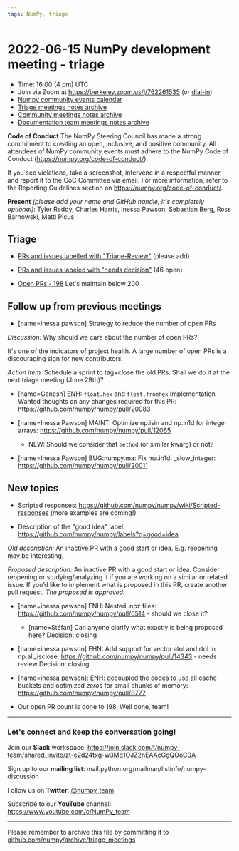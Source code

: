```yaml
---
tags: NumPy, triage
---
```


# 2022-06-15 NumPy development meeting - triage

- Time: 16:00 (4 pm) UTC
- Join via Zoom at https://berkeley.zoom.us/j/762261535 (or [dial-in](https://berkeley.zoom.us/u/aC3ENhycM))
- [Numpy community events calendar](https://scientific-python.org/calendars)
- [Triage meetings notes archive](https://github.com/numpy/archive/tree/master/triage_meetings)
- [Community meetings notes archive](https://github.com/numpy/archive/tree/master/status_meetings)
- [Documentation team meetings notes archive](https://github.com/numpy/archive/tree/main/docs_team_meetings)


**Code of Conduct**
The NumPy Steering Council has made a strong commitment to creating an open, inclusive, and positive community. 
All attendees of NumPy community events must adhere to the NumPy Code of Conduct (https://numpy.org/code-of-conduct/). 

If you see violations, take a screenshot, intervene in a respectful manner, and report it to the CoC Committee via email. For more information, refer to the Reporting Guidelines section on https://numpy.org/code-of-conduct/.

**Present** *(please add your name and GitHub handle, it's completely optional)*: Tyler Reddy, Charles Harris, Inessa Pawson, Sebastian Berg, Ross Barnowski, Matti Picus


## Triage

* [PRs and issues labelled with "Triage-Review"](https://github.com/numpy/numpy/labels/Triage-review) (please add)
* [PRs and issues labeled with "needs decision"](https://github.com/numpy/numpy/labels/54%20-%20Needs%20decision) (46 open)

* [Open PRs - 198](https://github.com/numpy/numpy/pulls) Let's maintain below 200


## Follow up from previous meetings
 * [name=inessa pawson] Strategy to reduce the number of open PRs
 
*Discussion:* Why should we care about the number of open PRs?

It's one of the indicators of project health. A large number of open PRs is a discouraging sign for new contributors.

*Action item:* Schedule a sprint to tag+close the old PRs. 
Shall we do it at the next triage meeting (June 29th)?


* [name=Ganesh] ENH: `float.hex` and `float.fromhex` Implementation
  Wanted thoughts on any changes required for this PR: https://github.com/numpy/numpy/pull/20083

* [name=Inessa Pawson] MAINT: Optimize np.isin and np.in1d for integer arrays: https://github.com/numpy/numpy/pull/12065
  * NEW: Should we consider that `method` (or similar kwarg) or not?

* [name=Inessa Pawson] BUG:numpy.ma: Fix ma.in1d: _slow_integer: https://github.com/numpy/numpy/pull/20011


## New topics

* Scripted responses: https://github.com/numpy/numpy/wiki/Scripted-responses
(more examples are coming!)

* Description of the "good idea" label:
https://github.com/numpy/numpy/labels?q=good+idea

*Old description:* An inactive PR with a good start or idea. E.g. reopening may be interesting.

*Proposed description:* An inactive PR with a good start or idea. Consider reopening or studying/analyzing it if you are working on a similar or related issue. If you’d like to implement what is proposed in this PR, create another pull request. 
*The proposed is approved.*

* [name=inessa pawson] ENH: Nested .npz files: https://github.com/numpy/numpy/pull/6514 - should we close it?
  - [name=Stéfan] Can anyone clarify what exactly is being proposed here?
Decision: closing

* [name=inessa pawson] EHN: Add support for vector atol and rtol in np.all_isclose: https://github.com/numpy/numpy/pull/14343 - needs review
Decision: closing

* [name=inessa pawson]: ENH: decoupled the codes to use all cache buckets and optimized *zeros* for small chunks of memory: https://github.com/numpy/numpy/pull/8777

* Our open PR count is done to 198. Well done, team!


---
### Let's connect and keep the conversation going!

Join our **Slack** workspace: https://join.slack.com/t/numpy-team/shared_invite/zt-e2d24txg-w3Mq1OJZ2nEAAcGgQOoC0A

Sign up to our **mailing list**: mail.python.org/mailman/listinfo/numpy-discussion

Follow us on **Twitter**: [@numpy_team](https://twitter.com/numpy_team)

Subscribe to our **YouTube** channel: https://www.youtube.com/c/NumPy_team

---

Please remember to archive this file by committing it to [github.com/numpy/archive/triage_meetings](https://github.com/numpy/archive/tree/main/triage_meetings)
